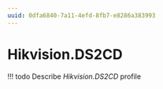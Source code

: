 ```yaml
---
uuid: 0dfa6840-7a11-4efd-8fb7-e8286a383993
---
```



# Hikvision.DS2CD


<!-- prettier-ignore -->
!!! todo
    Describe *Hikvision.DS2CD* profile
